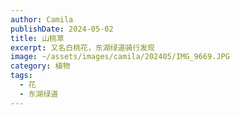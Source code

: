 ```yaml
---
author: Camila
publishDate: 2024-05-02
title: 山桃草
excerpt: 又名白桃花，东湖绿道骑行发现
image: ~/assets/images/camila/202405/IMG_9669.JPG
category: 植物
tags:
  - 花
  - 东湖绿道
---
```

